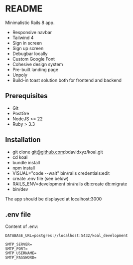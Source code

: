 # README

Minimalistic Rails 8 app.

- Responsive navbar
- Tailwind 4
- Sign in screen
- Sign up screen
- Debugbar locally
- Custom Google Font
- Cohesive design system
- Pre-built landing page
- Unpoly
- Build-in toast solution both for frontend and backend

## Prerequisites

- Git
- PostGre
- NodeJS >= 22
- Ruby > 3.3

## Installation

- git clone git@github.com:bdavidxyz/koal.git
- cd koal
- bundle install
- npm install
- VISUAL="code --wait" bin/rails credentials:edit
- create .env file (see below)
- RAILS_ENV=development bin/rails db:create db:migrate
- bin/dev

The app should be displayed at localhost:3000

## .env file

Content of .env:

```
DATABASE_URL=postgres://localhost:5432/koal_development

SMTP_SERVER=
SMTP_PORT=
SMTP_USERNAME=
SMTP_PASSWORD=
```
